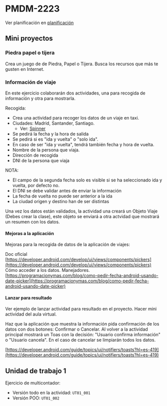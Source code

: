 # PMDM-2223

Ver planificación en [planificación](./PLANIFICACIÓN.md)

## Mini proyectos

### Piedra papel o tijera
Crea un juego de de Piedra, Papel o Tijera. Busca los recursos que más te gusten en Internet.

### Información de viaje
En este ejercicio colaborarán dos actividades, una para recogida de información y otra para mostrarla.

Recogida:
- Crea una actividad para recoger los datos de un viaje en taxi.
- Ciudades: Madrid, Santander, Santiago.
  - Ver: [Spinner](https://developer.android.com/develop/ui/views/components/spinner)
- Se pedirá la fecha y la hora de salida
- Se pedirá si es "ida y vuelta" o "solo ida".
- En caso de ser "ida y vuelta", tendrá también fecha y hora de vuelta.
- Nombre de la persona que viaja.
- Dirección de recogida
- DNI de la persona que viaja

NOTA:
- El campo de la segunda fecha solo es visible si se ha seleccionado ida y vuelta, por defecto no.
- El DNI se debe validar antes de enviar la información
- La fecha de vuelta no puede ser anterior a la ida
- La ciudad origen y destino han de ser distintas

Una vez los datos están validados, la actividad una creará un Objeto Viaje (Debes crear la clase), este objeto se enviará a otra actvidad que mostrará un resumen con los datos.

#### Mejoras a la aplicación

Mejoras para la recogida de datos de la aplicación de viajes:

Doc oficial [https://developer.android.com/develop/ui/views/components/pickers](https://developer.android.com/develop/ui/views/components/pickers)
Cómo acceder a los datos. Manejadores. [https://programacionymas.com/blog/como-pedir-fecha-android-usando-date-picker](https://programacionymas.com/blog/como-pedir-fecha-android-usando-date-picker)

#### Lanzar para resultado

Ver ejemplo de lanzar actividad para resultado en el proyecto. Hacer mini actividad del aula virtual.

Haz que la aplicación que muestra la información pida confirmación de los datos con dos botones: Confirmar o Cancelar. Al volver a la actividad principal mostrará un Toas con la decisión: "Usuario confirma información" o "Usuario cancela". En el caso de cancelar se limpiarán todos los datos.

[https://developer.android.com/guide/topics/ui/notifiers/toasts?hl=es-419](https://developer.android.com/guide/topics/ui/notifiers/toasts?hl=es-419)

## Unidad de trabajo 1

Ejercicio de multicontador:
 - Versión todo en la actividad: ```UT01_001```
 - Versión POO: ```UT01_002```
